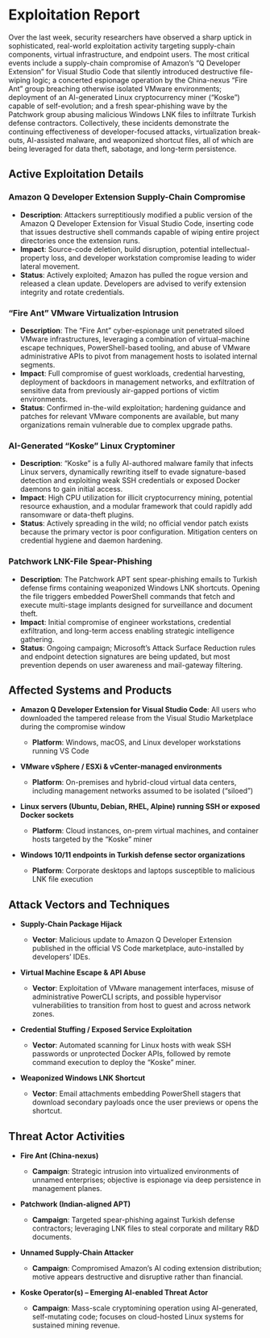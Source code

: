 # Exploitation Report

Over the last week, security researchers have observed a sharp uptick in sophisticated, real-world exploitation activity targeting supply-chain components, virtual infrastructure, and endpoint users.  The most critical events include a supply-chain compromise of Amazon’s “Q Developer Extension” for Visual Studio Code that silently introduced destructive file-wiping logic; a concerted espionage operation by the China-nexus “Fire Ant” group breaching otherwise isolated VMware environments; deployment of an AI-generated Linux cryptocurrency miner (“Koske”) capable of self-evolution; and a fresh spear-phishing wave by the Patchwork group abusing malicious Windows LNK files to infiltrate Turkish defense contractors.  Collectively, these incidents demonstrate the continuing effectiveness of developer-focused attacks, virtualization break-outs, AI-assisted malware, and weaponized shortcut files, all of which are being leveraged for data theft, sabotage, and long-term persistence.

## Active Exploitation Details

### Amazon Q Developer Extension Supply-Chain Compromise
- **Description**: Attackers surreptitiously modified a public version of the Amazon Q Developer Extension for Visual Studio Code, inserting code that issues destructive shell commands capable of wiping entire project directories once the extension runs.  
- **Impact**: Source-code deletion, build disruption, potential intellectual-property loss, and developer workstation compromise leading to wider lateral movement.  
- **Status**: Actively exploited; Amazon has pulled the rogue version and released a clean update. Developers are advised to verify extension integrity and rotate credentials.  

### “Fire Ant” VMware Virtualization Intrusion
- **Description**: The “Fire Ant” cyber-espionage unit penetrated siloed VMware infrastructures, leveraging a combination of virtual-machine escape techniques, PowerShell-based tooling, and abuse of VMware administrative APIs to pivot from management hosts to isolated internal segments.  
- **Impact**: Full compromise of guest workloads, credential harvesting, deployment of backdoors in management networks, and exfiltration of sensitive data from previously air-gapped portions of victim environments.  
- **Status**: Confirmed in-the-wild exploitation; hardening guidance and patches for relevant VMware components are available, but many organizations remain vulnerable due to complex upgrade paths.  

### AI-Generated “Koske” Linux Cryptominer
- **Description**: “Koske” is a fully AI-authored malware family that infects Linux servers, dynamically rewriting itself to evade signature-based detection and exploiting weak SSH credentials or exposed Docker daemons to gain initial access.  
- **Impact**: High CPU utilization for illicit cryptocurrency mining, potential resource exhaustion, and a modular framework that could rapidly add ransomware or data-theft plugins.  
- **Status**: Actively spreading in the wild; no official vendor patch exists because the primary vector is poor configuration. Mitigation centers on credential hygiene and daemon hardening.  

### Patchwork LNK-File Spear-Phishing
- **Description**: The Patchwork APT sent spear-phishing emails to Turkish defense firms containing weaponized Windows LNK shortcuts. Opening the file triggers embedded PowerShell commands that fetch and execute multi-stage implants designed for surveillance and document theft.  
- **Impact**: Initial compromise of engineer workstations, credential exfiltration, and long-term access enabling strategic intelligence gathering.  
- **Status**: Ongoing campaign; Microsoft’s Attack Surface Reduction rules and endpoint detection signatures are being updated, but most prevention depends on user awareness and mail-gateway filtering.  

## Affected Systems and Products

- **Amazon Q Developer Extension for Visual Studio Code**: All users who downloaded the tampered release from the Visual Studio Marketplace during the compromise window  
  - **Platform**: Windows, macOS, and Linux developer workstations running VS Code  

- **VMware vSphere / ESXi & vCenter-managed environments**  
  - **Platform**: On-premises and hybrid-cloud virtual data centers, including management networks assumed to be isolated (“siloed”)  

- **Linux servers (Ubuntu, Debian, RHEL, Alpine) running SSH or exposed Docker sockets**  
  - **Platform**: Cloud instances, on-prem virtual machines, and container hosts targeted by the “Koske” miner  

- **Windows 10/11 endpoints in Turkish defense sector organizations**  
  - **Platform**: Corporate desktops and laptops susceptible to malicious LNK file execution  

## Attack Vectors and Techniques

- **Supply-Chain Package Hijack**  
  - **Vector**: Malicious update to Amazon Q Developer Extension published in the official VS Code marketplace, auto-installed by developers’ IDEs.  

- **Virtual Machine Escape & API Abuse**  
  - **Vector**: Exploitation of VMware management interfaces, misuse of administrative PowerCLI scripts, and possible hypervisor vulnerabilities to transition from host to guest and across network zones.  

- **Credential Stuffing / Exposed Service Exploitation**  
  - **Vector**: Automated scanning for Linux hosts with weak SSH passwords or unprotected Docker APIs, followed by remote command execution to deploy the “Koske” miner.  

- **Weaponized Windows LNK Shortcut**  
  - **Vector**: Email attachments embedding PowerShell stagers that download secondary payloads once the user previews or opens the shortcut.  

## Threat Actor Activities

- **Fire Ant (China-nexus)**  
  - **Campaign**: Strategic intrusion into virtualized environments of unnamed enterprises; objective is espionage via deep persistence in management planes.  

- **Patchwork (Indian-aligned APT)**  
  - **Campaign**: Targeted spear-phishing against Turkish defense contractors; leveraging LNK files to steal corporate and military R&D documents.  

- **Unnamed Supply-Chain Attacker**  
  - **Campaign**: Compromised Amazon’s AI coding extension distribution; motive appears destructive and disruptive rather than financial.  

- **Koske Operator(s) – Emerging AI-enabled Threat Actor**  
  - **Campaign**: Mass-scale cryptomining operation using AI-generated, self-mutating code; focuses on cloud-hosted Linux systems for sustained mining revenue.  

